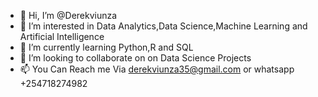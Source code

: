 - 👋 Hi, I’m @Derekviunza
- 👀 I’m interested in Data Analytics,Data Science,Machine Learning and Artificial Intelligence
- 🌱 I’m currently learning Python,R and SQL
- 💞️ I’m looking to collaborate on on Data Science Projects
- 📫 You Can Reach me Via derekviunza35@gmail.com or whatsapp +254718274982

<!---
Derekviunza/Derekviunza is a ✨ special ✨ repository because its `README.md` (this file) appears on your GitHub profile.
You can click the Preview link to take a look at your changes.
--->
